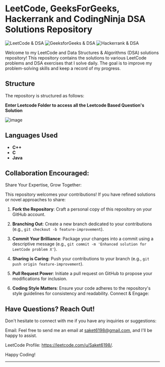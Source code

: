 # LeetCode, GeeksForGeeks, Hackerrank and CodingNinja DSA Solutions Repository

![LeetCode & DSA](https://img.shields.io/badge/LeetCode-DSA-orange)
![GeeksforGeeks & DSA](https://img.shields.io/badge/GeeksforGeeks-DSA-green)
![Hackerrank & DSA](https://img.shields.io/badge/Hackerrank-DSA-blue)



Welcome to my LeetCode and Data Structures & Algorithms (DSA) solutions repository! This repository contains the solutions to various LeetCode problems and DSA exercises that I solve daily. The goal is to improve my problem-solving skills and keep a record of my progress.

## Structure

The repository is structured as follows:

**Enter Leetcode Folder to access all the Leetcode Based Question's Solution**

![image](https://github.com/user-attachments/assets/19dfb9f0-306c-4d9c-a76b-cb4a3c179826)


## Languages Used

- **C++**
- **C**
- **Java**


## Collaboration Encouraged:

Share Your Expertise, Grow Together:

This repository welcomes your contributions! If you have refined solutions or novel approaches to share:

1. **Fork the Repository**: Craft a personal copy of this repository on your GitHub account.

2. **Branching Out**: Create a new branch dedicated to your contributions (e.g., `git checkout -b feature-improvement`).

3. **Commit Your Brilliance**: Package your changes into a commit using a descriptive message (e.g., `git commit -m 'Enhanced solution for LeetCode problem X'`).
4. **Sharing is Caring**: Push your contributions to your branch (e.g., `git push origin feature-improvement`).

5. **Pull Request Power**: Initiate a pull request on GitHub to propose your modifications for inclusion.

6. **Coding Style Matters**: Ensure your code adheres to the repository's style guidelines for consistency and readability.
Connect & Engage:

## Have Questions? Reach Out!

Don't hesitate to connect with me if you have any inquiries or suggestions:

Email: Feel free to send me an email at saket6198@gmail.com, and I'll be happy to assist.

LeetCode Profile: https://leetcode.com/u/Saket6198/.

Happy Coding! ‍

---
